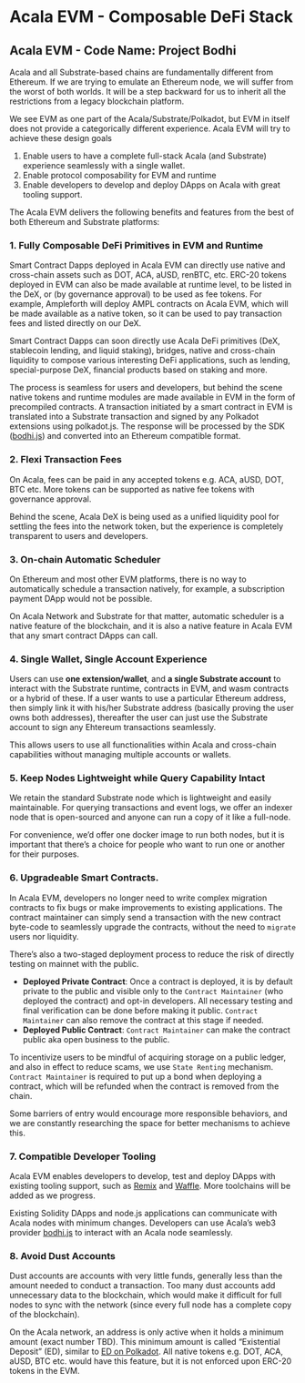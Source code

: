 # Acala EVM - Composable DeFi Stack

## Acala EVM - Code Name: Project Bodhi

Acala and all Substrate-based chains are fundamentally different from Ethereum. If we are trying to emulate an Ethereum node, we will suffer from the worst of both worlds. It will be a step backward for us to inherit all the restrictions from a legacy blockchain platform.

We see EVM as one part of the Acala/Substrate/Polkadot, but EVM in itself does not provide a categorically different experience. Acala EVM will try to achieve these design goals

1. Enable users to have a complete full-stack Acala \(and Substrate\) experience seamlessly with a single wallet.
2. Enable protocol composability for EVM and runtime
3. Enable developers to develop and deploy DApps on Acala with great tooling support.

The Acala EVM delivers the following benefits and features from the best of both Ethereum and Substrate platforms:

### **1. Fully Composable DeFi Primitives in EVM and Runtime**

Smart Contract Dapps deployed in Acala EVM can directly use native and cross-chain assets such as DOT, ACA, aUSD, renBTC, etc. ERC-20 tokens deployed in EVM can also be made available at runtime level, to be listed in the DeX, or \(by governance approval\) to be used as fee tokens. For example, Ampleforth will deploy AMPL contracts on Acala EVM, which will be made available as a native token, so it can be used to pay transaction fees and listed directly on our DeX.

Smart Contract Dapps can soon directly use Acala DeFi primitives \(DeX, stablecoin lending, and liquid staking\), bridges, native and cross-chain liquidity to compose various interesting DeFi applications, such as lending, special-purpose DeX, financial products based on staking and more.

The process is seamless for users and developers, but behind the scene native tokens and runtime modules are made available in EVM in the form of precompiled contracts. A transaction initiated by a smart contract in EVM is translated into a Substrate transaction and signed by any Polkadot extensions using polkadot.js. The response will be processed by the SDK \([bodhi.js](https://github.com/AcalaNetwork/bodhi.js)\) and converted into an Ethereum compatible format.

### **2. Flexi Transaction Fees**

On Acala, fees can be paid in any accepted tokens e.g. ACA, aUSD, DOT, BTC etc. More tokens can be supported as native fee tokens with governance approval.

Behind the scene, Acala DeX is being used as a unified liquidity pool for settling the fees into the network token, but the experience is completely transparent to users and developers.

### **3. On-chain Automatic Scheduler**

On Ethereum and most other EVM platforms, there is no way to automatically schedule a transaction natively, for example, a subscription payment DApp would not be possible. 

On Acala Network and Substrate for that matter, automatic scheduler is a native feature of the blockchain, and it is also a native feature in Acala EVM that any smart contract DApps can call. 

### **4. Single Wallet, Single Account Experience**

Users can use **one extension/wallet**, and **a single Substrate account** to interact with the Substrate runtime, contracts in EVM, and wasm contracts or a hybrid of these. If a user wants to use a particular Ethereum address, then simply link it with his/her Substrate address \(basically proving the user owns both addresses\), thereafter the user can just use the Substrate account to sign any Ehtereum transactions seamlessly.

This allows users to use all functionalities within Acala and cross-chain capabilities without managing multiple accounts or wallets.

### **5. Keep Nodes Lightweight while Query Capability Intact**

We retain the standard Substrate node which is lightweight and easily maintainable. For querying transactions and event logs, we offer an indexer node that is open-sourced and anyone can run a copy of it like a full-node.

For convenience, we’d offer one docker image to run both nodes, but it is important that there’s a choice for people who want to run one or another for their purposes.

### **6. Upgradeable Smart Contracts.**

In Acala EVM, developers no longer need to write complex migration contracts to fix bugs or make improvements to existing applications. The contract maintainer can simply send a transaction with the new contract byte-code to seamlessly upgrade the contracts, without the need to `migrate` users nor liquidity.

There’s also a two-staged deployment process to reduce the risk of directly testing on mainnet with the public.

* **Deployed Private Contract**: Once a contract is deployed, it is by default private to the public and visible only to the `Contract Maintainer` \(who deployed the contract\) and opt-in developers. All necessary testing and final verification can be done before making it public. `Contract Maintainer` can also remove the contract at this stage if needed.
* **Deployed Public Contract**: `Contract Maintainer` can make the contract public aka open business to the public.

To incentivize users to be mindful of acquiring storage on a public ledger, and also in effect to reduce scams, we use `State Renting` mechanism. `Contract Maintainer` is required to put up a bond when deploying a contract, which will be refunded when the contract is removed from the chain.

Some barriers of entry would encourage more responsible behaviors, and we are constantly researching the space for better mechanisms to achieve this.

### **7. Compatible Developer Tooling**

Acala EVM enables developers to develop, test and deploy DApps with existing tooling support, such as [Remix](https://remix.ethereum.org/) and [Waffle](https://getwaffle.io/). More toolchains will be added as we progress.

Existing Solidity DApps and node.js applications can communicate with Acala nodes with minimum changes. Developers can use Acala’s web3 provider [bodhi.js](https://github.com/AcalaNetwork/bodhi.js) to interact with an Acala node seamlessly.

### **8. Avoid Dust Accounts**

Dust accounts are accounts with very little funds, generally less than the amount needed to conduct a transaction. Too many dust accounts add unnecessary data to the blockchain, which would make it difficult for full nodes to sync with the network \(since every full node has a complete copy of the blockchain\).

On the Acala network, an address is only active when it holds a minimum amount \(exact number TBD\). This minimum amount is called “Existential Deposit” \(ED\), similar to [ED on Polkadot](https://support.polkadot.network/support/solutions/articles/65000168651-what-is-the-existential-deposit-#:~:text=On%20the%20Polkadot%20network%2C%20an,needed%20to%20conduct%20a%20transaction.). All native tokens e.g. DOT, ACA, aUSD, BTC etc. would have this feature, but it is not enforced upon ERC-20 tokens in the EVM.

